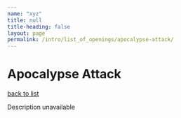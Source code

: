 ```yaml
---
name: "xyz"
title: null
title-heading: false
layout: page
permalink: /intro/list_of_openings/apocalypse-attack/
---
```


# Apocalypse Attack

[back to list](../../list_of_openings)

Description unavailable